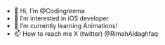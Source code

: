 - 👋 Hi, I’m @Codingreema
- 👀 I’m interested in iOS developer
- 🌱 I’m currently learning Animations!
- 📫 How to reach me X (twitter) @RimahAldaghfaq

<!---
Codingreema/Codingreema is a ✨ special ✨ repository because its `README.md` (this file) appears on your GitHub profile.
You can click the Preview link to take a look at your changes.
--->
